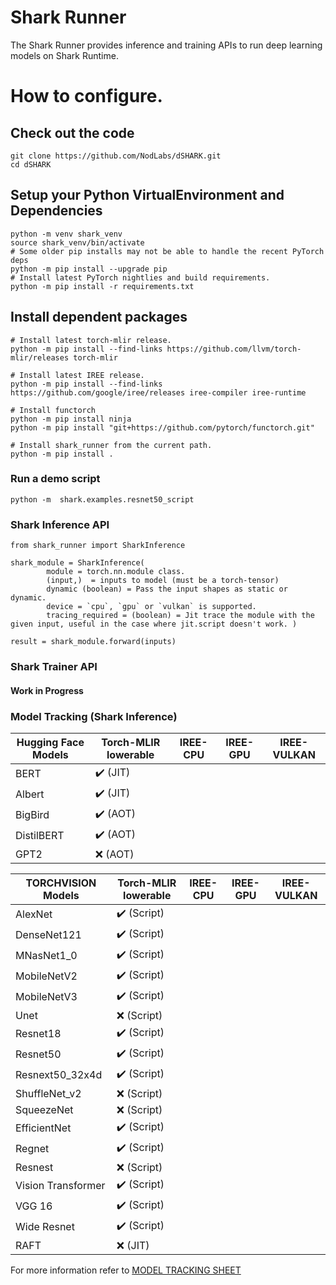 # Shark Runner

The Shark Runner provides inference and training APIs to run deep learning models on Shark Runtime.

# How to configure.

## Check out the code

```shell
git clone https://github.com/NodLabs/dSHARK.git 
cd dSHARK
```

## Setup your Python VirtualEnvironment and Dependencies
```shell
python -m venv shark_venv
source shark_venv/bin/activate
# Some older pip installs may not be able to handle the recent PyTorch deps
python -m pip install --upgrade pip
# Install latest PyTorch nightlies and build requirements.
python -m pip install -r requirements.txt
```

## Install dependent packages
```shell
# Install latest torch-mlir release.
python -m pip install --find-links https://github.com/llvm/torch-mlir/releases torch-mlir

# Install latest IREE release.
python -m pip install --find-links https://github.com/google/iree/releases iree-compiler iree-runtime

# Install functorch 
python -m pip install ninja
python -m pip install "git+https://github.com/pytorch/functorch.git"

# Install shark_runner from the current path.
python -m pip install .
```


### Run a demo script
```shell
python -m  shark.examples.resnet50_script
```

### Shark Inference API

```
from shark_runner import SharkInference

shark_module = SharkInference(
        module = torch.nn.module class.
        (input,)  = inputs to model (must be a torch-tensor)
        dynamic (boolean) = Pass the input shapes as static or dynamic.
        device = `cpu`, `gpu` or `vulkan` is supported.
        tracing_required = (boolean) = Jit trace the module with the given input, useful in the case where jit.script doesn't work. )

result = shark_module.forward(inputs)
```

### Shark Trainer API

#### Work in Progress


### Model Tracking (Shark Inference)

| Hugging Face Models | Torch-MLIR lowerable | IREE-CPU | IREE-GPU | IREE-VULKAN |
|---------------------|----------------------|----------|----------|-------------|
| BERT                | :heavy_check_mark: (JIT)          |          |          |             |
| Albert              | :heavy_check_mark: (JIT)            |          |          |             |
| BigBird             | :heavy_check_mark: (AOT)            |          |          |             |
| DistilBERT          | :heavy_check_mark: (AOT)            |          |          |             |
| GPT2                | :x: (AOT)            |          |          |             |


| TORCHVISION Models | Torch-MLIR lowerable | IREE-CPU | IREE-GPU | IREE-VULKAN |
|--------------------|----------------------|----------|----------|-------------|
| AlexNet            | :heavy_check_mark: (Script)         |          |          |             |
| DenseNet121        | :heavy_check_mark: (Script)         |          |          |             |
| MNasNet1_0         | :heavy_check_mark: (Script)         |          |          |             |
| MobileNetV2        | :heavy_check_mark: (Script)         |          |          |             |
| MobileNetV3        | :heavy_check_mark: (Script)         |          |          |             |
| Unet               | :x: (Script)         |          |          |             |
| Resnet18           | :heavy_check_mark: (Script)         |          |          |             |
| Resnet50           | :heavy_check_mark: (Script)         |          |          |             |
| Resnext50_32x4d    | :heavy_check_mark: (Script)         |          |          |             |
| ShuffleNet_v2      | :x: (Script)         |          |          |             |
| SqueezeNet         | :x: (Script)         |          |          |             |
| EfficientNet       | :heavy_check_mark: (Script)         |          |          |             |
| Regnet             | :heavy_check_mark: (Script)         |          |          |             |
| Resnest            | :x: (Script)         |          |          |             |
| Vision Transformer | :heavy_check_mark: (Script)         |          |          |             |
| VGG 16             | :heavy_check_mark: (Script)         |          |          |             |
| Wide Resnet        | :heavy_check_mark: (Script)         |          |          |             |
| RAFT               | :x: (JIT)            |          |          |             |

For more information refer to [MODEL TRACKING SHEET](https://docs.google.com/spreadsheets/d/15PcjKeHZIrB5LfDyuw7DGEEE8XnQEX2aX8lm8qbxV8A/edit#gid=0)
